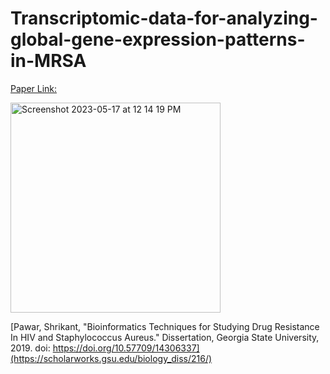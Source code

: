 # Transcriptomic-data-for-analyzing-global-gene-expression-patterns-in-MRSA
[Paper Link:](https://www.ncbi.nlm.nih.gov/pubmed/30229508)

<img width="336" alt="Screenshot 2023-05-17 at 12 14 19 PM" src="https://github.com/spawar2/Transcriptomic-data-for-analyzing-global-gene-expression-patterns-in-MRSA/assets/25118302/aece5a3d-7b63-4a6c-9ad7-c7e0eedc7dce">

[Pawar, Shrikant, "Bioinformatics Techniques for Studying Drug Resistance In HIV and Staphylococcus Aureus." Dissertation, Georgia State University, 2019.
doi: https://doi.org/10.57709/14306337](https://scholarworks.gsu.edu/biology_diss/216/)
